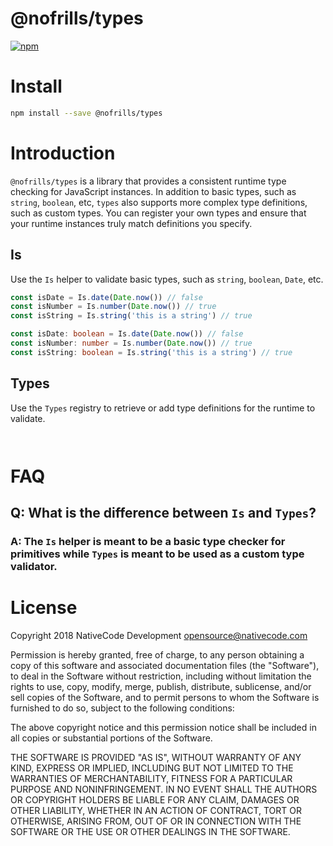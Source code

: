 # @nofrills/types

[![npm](https://img.shields.io/npm/v/@nofrills/types.svg?style=flat-square)](https://www.npmjs.com/package/@nofrills/types)

# Install

```bash
npm install --save @nofrills/types
```

# Introduction

`@nofrills/types` is a library that provides a consistent runtime type checking for JavaScript instances. In addition to basic types, such as `string`, `boolean`, etc, `types` also supports more complex type definitions, such as custom types. You can register your own types and ensure that your runtime instances truly match definitions you specify.

## Is

Use the `Is` helper to validate basic types, such as `string`, `boolean`, `Date`, etc.

```javascript
const isDate = Is.date(Date.now()) // false
const isNumber = Is.number(Date.now()) // true
const isString = Is.string('this is a string') // true
```

```typescript
const isDate: boolean = Is.date(Date.now()) // false
const isNumber: number = Is.number(Date.now()) // true
const isString: boolean = Is.string('this is a string') // true
```

## Types

Use the `Types` registry to retrieve or add type definitions for the runtime to validate.

```javascript

```

```typescript
```

# FAQ

## Q: What is the difference between `Is` and `Types`?

### A: The `Is` helper is meant to be a basic type checker for primitives while `Types` is meant to be used as a custom type validator.

# License
Copyright 2018 NativeCode Development <opensource@nativecode.com>

Permission is hereby granted, free of charge, to any person obtaining a copy of this software and associated
documentation files (the "Software"), to deal in the Software without restriction, including without
limitation the rights to use, copy, modify, merge, publish, distribute, sublicense, and/or sell copies of the
Software, and to permit persons to whom the Software is furnished to do so, subject to the following
conditions:

The above copyright notice and this permission notice shall be included in all copies or substantial portions
of the Software.

THE SOFTWARE IS PROVIDED "AS IS", WITHOUT WARRANTY OF ANY KIND, EXPRESS OR IMPLIED, INCLUDING BUT NOT LIMITED
TO THE WARRANTIES OF MERCHANTABILITY, FITNESS FOR A PARTICULAR PURPOSE AND NONINFRINGEMENT. IN NO EVENT SHALL
THE AUTHORS OR COPYRIGHT HOLDERS BE LIABLE FOR ANY CLAIM, DAMAGES OR OTHER LIABILITY, WHETHER IN AN ACTION OF
CONTRACT, TORT OR OTHERWISE, ARISING FROM, OUT OF OR IN CONNECTION WITH THE SOFTWARE OR THE USE OR OTHER
DEALINGS IN THE SOFTWARE.
